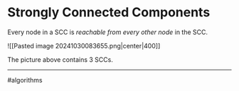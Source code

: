 # Strongly Connected Components
Every node in a SCC is *reachable from every other node* in the SCC.

![[Pasted image 20241030083655.png|center|400]]

The picture above contains 3 SCCs.



---
#algorithms